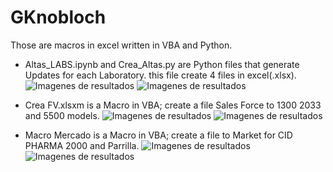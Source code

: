 # GKnobloch
Those are macros in excel written in VBA and Python.

- Altas_LABS.ipynb and  Crea_Altas.py  are Python files that generate Updates for each Laboratory. this file create 4 files in excel(.xlsx).
![Imagenes de resultados](https://1drv.ms/u/s!AlmUx-hohQ3HtS-Pb8_srbgdgrSA?e=xN4bRw)
![Imagenes de resultados](https://1drv.ms/u/s!AlmUx-hohQ3HtS4M4gU5yDcKNE7g?e=MWwhaG)

- Crea FV.xlsxm is a Macro in VBA; create a file Sales Force to 1300 2033 and 5500 models.
![Imagenes de resultados](https://1drv.ms/u/s!AlmUx-hohQ3HtTO_t0jX20xBZvco?e=6Lpe4y)
![Imagenes de resultados](https://1drv.ms/u/s!AlmUx-hohQ3HtTQ36kXa8ndK1KOK?e=15M4cu)

- Macro Mercado is a Macro in VBA; create a file to Market for CID PHARMA 2000 and Parrilla.
![Imagenes de resultados](https://1drv.ms/u/s!AlmUx-hohQ3HtTKxFcr0ZMJosb6v?e=JtRujd)
![Imagenes de resultados](https://1drv.ms/u/s!AlmUx-hohQ3HtTHa80LzNdp1bRBl?e=uFTyTm)
